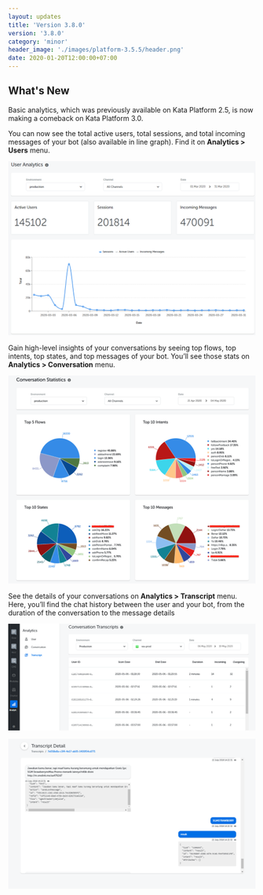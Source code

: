 ```yaml
---
layout: updates
title: 'Version 3.8.0'
version: '3.8.0'
category: 'minor'
header_image: './images/platform-3.5.5/header.png'
date: 2020-01-20T12:00:00+07:00
---
```



## What's New

Basic analytics, which was previously available on Kata Platform 2.5, is now making a comeback on Kata Platform 3.0.

You can now see the total active users, total sessions, and total incoming messages of your bot (also available in line graph). Find it on **Analytics > Users** menu.

![Analytics](./images/platform-3.8.0/analytics-1.png)

Gain high-level insights of your conversations by seeing top flows, top intents, top states, and top messages of your bot. You’ll see those stats on **Analytics > Conversation** menu.

![Analytics](./images/platform-3.8.0/analytics-2.png)

See the details of your conversations on **Analytics > Transcript** menu. Here, you’ll find the chat history between the user and your bot, from the duration of the conversation to the message details

![Analytics](./images/platform-3.8.0/analytics-3.png)

![Analytics](./images/platform-3.8.0/analytics-4.png)
